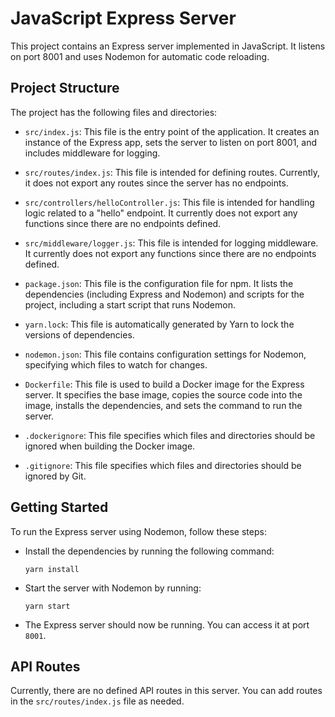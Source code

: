 # JavaScript Express Server

This project contains an Express server implemented in JavaScript. It listens on port 8001 and uses Nodemon for automatic code reloading.

## Project Structure

The project has the following files and directories:

- `src/index.js`: This file is the entry point of the application. It creates an instance of the Express app, sets the server to listen on port 8001, and includes middleware for logging.

- `src/routes/index.js`: This file is intended for defining routes. Currently, it does not export any routes since the server has no endpoints.

- `src/controllers/helloController.js`: This file is intended for handling logic related to a "hello" endpoint. It currently does not export any functions since there are no endpoints defined.

- `src/middleware/logger.js`: This file is intended for logging middleware. It currently does not export any functions since there are no endpoints defined.

- `package.json`: This file is the configuration file for npm. It lists the dependencies (including Express and Nodemon) and scripts for the project, including a start script that runs Nodemon.

- `yarn.lock`: This file is automatically generated by Yarn to lock the versions of dependencies.

- `nodemon.json`: This file contains configuration settings for Nodemon, specifying which files to watch for changes.

- `Dockerfile`: This file is used to build a Docker image for the Express server. It specifies the base image, copies the source code into the image, installs the dependencies, and sets the command to run the server.

- `.dockerignore`: This file specifies which files and directories should be ignored when building the Docker image.

- `.gitignore`: This file specifies which files and directories should be ignored by Git.

## Getting Started

To run the Express server using Nodemon, follow these steps:

- Install the dependencies by running the following command:

  ```shell
  yarn install
  ```

- Start the server with Nodemon by running:

  ```shell
  yarn start
  ```

- The Express server should now be running. You can access it at port `8001`.

## API Routes

Currently, there are no defined API routes in this server. You can add routes in the `src/routes/index.js` file as needed.